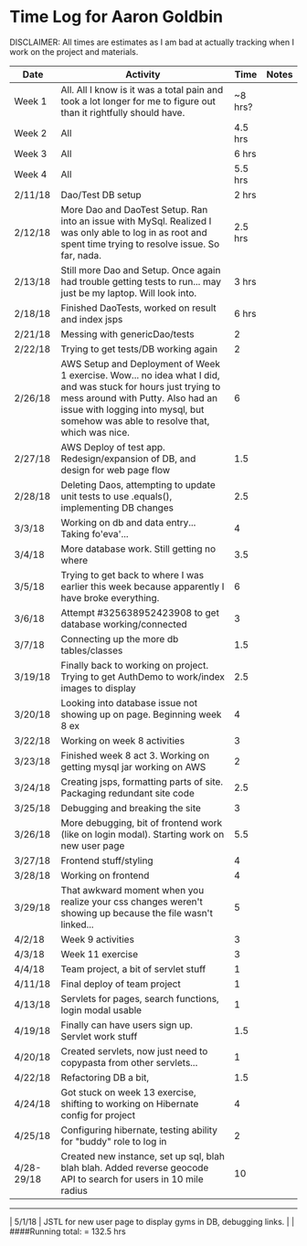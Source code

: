 # Time Log for Aaron Goldbin

DISCLAIMER: All times are estimates as I am bad at actually tracking when I work on the project and materials.

| Date | Activity | Time | Notes |
|------|----------|------|-------|
| Week 1 | All. All I know is it was a total pain and took a lot longer for me to figure out than it rightfully should have. | ~8 hrs? |
| Week 2 | All | 4.5 hrs |
| Week 3 | All | 6 hrs |
| Week 4 | All | 5.5 hrs |
| 2/11/18 | Dao/Test DB setup | 2 hrs |
| 2/12/18 | More Dao and DaoTest Setup. Ran into an issue with MySql. Realized I was only able to log in as root and spent time trying to resolve issue. So far, nada. | 2.5 hrs |
| 2/13/18 | Still more Dao and Setup. Once again had trouble getting tests to run... may just be my laptop. Will look into. | 3 hrs |
| 2/18/18 | Finished DaoTests, worked on result and index jsps | 6 hrs |
| 2/21/18 | Messing with genericDao/tests| 2 |
| 2/22/18 | Trying to get tests/DB working again| 2 |
| 2/26/18 | AWS Setup and Deployment of Week 1 exercise. Wow... no idea what I did, and was stuck for hours just trying to mess around with Putty. Also had an issue with logging into mysql, but somehow was able to resolve that, which was nice. | 6 |
| 2/27/18 | AWS Deploy of test app. Redesign/expansion of DB, and design for web page flow  | 1.5 |
| 2/28/18 | Deleting Daos, attempting to update unit tests to use .equals(), implementing DB changes | 2.5 |
| 3/3/18 | Working on db and data entry... Taking fo'eva'... | 4 |
| 3/4/18 | More database work. Still getting no where | 3.5 |
| 3/5/18 | Trying to get back to where I was earlier this week because apparently I have broke everything. | 6 |
| 3/6/18 | Attempt #325638952423908 to get database working/connected | 3 |
| 3/7/18 | Connecting up the more db tables/classes | 1.5 |
| 3/19/18 | Finally back to working on project. Trying to get AuthDemo to work/index images to display | 2.5 |
| 3/20/18 | Looking into database issue not showing up on page. Beginning week 8 ex | 4 |
| 3/22/18 | Working on week 8 activities | 3 |
| 3/23/18 | Finished week 8 act 3. Working on getting mysql jar working on AWS | 2 |
| 3/24/18 | Creating jsps, formatting parts of site. Packaging redundant site code | 2.5 |
| 3/25/18 | Debugging and breaking the site | 3 |
| 3/26/18 | More debugging, bit of frontend work (like on login modal). Starting work on new user page | 5.5 |
| 3/27/18 | Frontend stuff/styling | 4 |
| 3/28/18 | Working on frontend | 4 |
| 3/29/18 | That awkward moment when you realize your css changes weren't showing up because the file wasn't linked... | 5 |
| 4/2/18 | Week 9 activities | 3 | 
| 4/3/18 | Week 11 exercise | 3 |
| 4/4/18 | Team project, a bit of servlet stuff | 1 |
| 4/11/18 | Final deploy of team project | 1 |
| 4/13/18 | Servlets for pages, search functions, login modal usable | 1 |
| 4/19/18 | Finally can have users sign up. Servlet work stuff | 1.5 |
| 4/20/18 | Created servlets, now just need to copypasta from other servlets... | 1 |
| 4/22/18 | Refactoring DB a bit, | 1.5 |
| 4/24/18 | Got stuck on week 13 exercise, shifting to working on Hibernate config for project | 4 |
| 4/25/18 | Configuring hibernate, testing ability for "buddy" role to log in | 2 |
| 4/28-29/18 | Created new instance, set up sql, blah blah blah. Added reverse geocode API to search for users in 10 mile radius | 10 |
---
| 5/1/18 | JSTL for new user page to display gyms in DB, debugging links. | |
####Running total: = 132.5 hrs